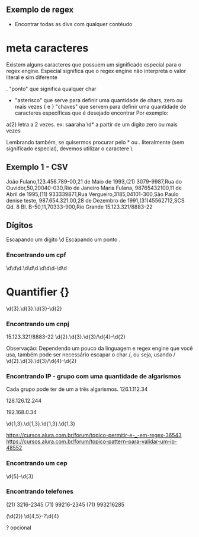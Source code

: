 ## Exemplo de regex
- Encontrar todas as divs com qualquer contéudo
<div .*>


# meta caracteres

Existem alguns caracteres que possuem um significado especial para o regex engine. Especial significa que o regex engine não interpreta o valor literal e sim diferente

. "ponto" que significa qualquer char
* "asterisco" que serve para definir uma quantidade de chars, zero ou mais vezes
{ e }  "chaves" que servem para definir uma quantidade de caracteres específicas que é desejado encontrar
Por exemplo:

a{2} letra a 2 vezes. ex: s**aa**raha
\d* a partir de um digito zero ou mais vezes

Lembrando também, se quisermos procurar pelo * ou . literalmente (sem significado especial), devemos utilizar o caractere \

## Exemplo 1 - CSV
João Fulano,123.456.789-00,21 de Maio de 1993,(21) 3079-9987,Rua do Ouvidor,50,20040-030,Rio de Janeiro
Maria Fulana, 98765432100,11 de Abril de 1995,(11) 933339871,Rua Vergueiro,3185,04101-300,São Paulo
denise teste, 987.654.321.00,28 de Dezembro de 1991,(31)45562712,SCS Qd. 8 Bl. B-50,11,70333-900,Rio Grande
15.123.321/8883-22

## Dígitos
Escapando um dígito
\d
Escapando um ponto
\.

### Encontrando um cpf
\d\d\d\.\d\d\d\.\d\d\d-\d\d

# Quantifier {}
\d{3}\.\d{3}\.\d{3}-\d{2}


### Encontrando um cnpj
15.123.321/8883-22
\d{2}\.\d{3}\.\d{3}/\d{4}-\d{2}

Observação: Dependendo um pouco da linguagem e regex engine que você usa, também pode ser necessário escapar o char /, ou seja, usando \/
\d{2}\.\d{3}\.\d{3}\/\d{4}-\d{2}

### Encontrando IP - grupo com uma quantidade de algarismos
Cada grupo pode ter de um a três algarismos.
126.1.112.34

128.126.12.244

192.168.0.34

\d{1,3}\.\d{1,3}\.\d{1,3}\.\d{1,3}

https://cursos.alura.com.br/forum/topico-permitir-e-_-em-regex-36543
https://cursos.alura.com.br/forum/topico-pattern-para-validar-um-ip-48552

### Encontrando um cep
\d{5}-\d{3}

### Encontrando telefones
(21) 3216-2345
(71) 99216-2345
(71) 993216285

\(\d{2}\) \d{4,5}-?\d{4}

? opcional